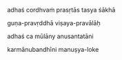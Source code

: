 adhaś cordhvaṁ prasṛtās tasya śākhā

guṇa-pravṛddhā viṣaya-pravālāḥ

adhaś ca mūlāny anusantatāni

karmānubandhīni manuṣya-loke